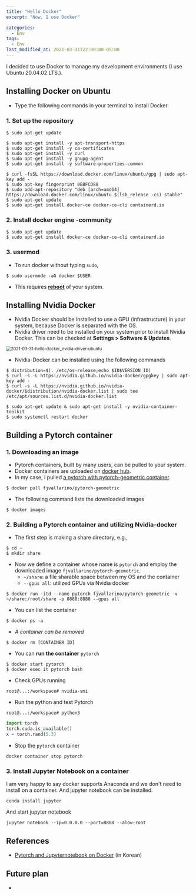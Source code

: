 ```yaml
---
title: "Hello Docker"
excerpt: "Now, I use Docker"

categories:
  - Env
tags:
  - Env
last_modified_at: 2021-03-31T22:00:00-05:00
---
```


I decided to use Docker to manage my development environments (I use Ubuntu 20.04.02 LTS.).



## Installing Docker on Ubuntu

- Type the following commands in your terminal to install Docker.



### 1. Set up the repository

```
$ sudo apt-get update
```



```
$ sudo apt-get install -y apt-transport-https
$ sudo apt-get install -y ca-certificates
$ sudo apt-get install -y curl
$ sudo apt-get install -y gnupg-agent
$ sudo apt-get install -y software-properties-common
```



```
$ curl -fsSL https://download.docker.com/linux/ubuntu/gpg | sudo apt-key add -
$ sudo apt-key fingerprint 0EBFCD88
$ sudo add-apt-repository "deb [arch=amd64] https://download.docker.com/linux/ubuntu $(lsb_release -cs) stable"
$ sudo apt-get update
$ sudo apt-get install docker-ce docker-ce-cli containerd.io
```



### 2. Install docker engine -community

```
$ sudo apt-get update
$ sudo apt-get install docker-ce docker-ce-cli containerd.io
```



### 3. usermod

- To run docker without typing `sudo`, 

```
$ sudo usermode -aG docker $USER
```

- This requires **<u>reboot</u>** of your system.



## Installing Nvidia Docker

- Nvidia Docker should be installed to use a GPU (infrastructure) in your system, because Docker is separated with the OS.
- Nvidia driver need to be installed on your system prior to install Nvidia Docker. This can be checked at **Settings > Software & Updates**.

<img src="/Users/yodacat/Documents/repository-a/acousticwave.github.io/assets/images/2021-03-31-hello-docker_nvidia-driver-ubuntu.png" alt="2021-03-31-hello-docker_nvidia-driver-ubuntu" style="zoom:80%;" />



- Nvidia-Docker can be installed using the following commands

```
$ distribution=$(. /etc/os-release;echo $ID$VERSION_ID)
$ curl -s -L https://nvidia.github.io/nvidia-docker/gpgkey | sudo apt-key add -
$ curl -s -L https://nvidia.github.io/nvidia-docker/$distribution/nvidia-docker.list | sudo tee /etc/apt/sources.list.d/nvidia-docker.list

$ sudo apt-get update & sudo apt-get install -y nvidia-container-toolkit
$ sudo systemctl restart docker
```



## Building a Pytorch container



### 1. Downloading an image

- Pytorch containers, built by many users, can be pulled to your system.
- Docker containers are uploaded on [docker hub](https://hub.docker.com/).
- In my case, I pulled [a pytorch with pytorch-geometric container](https://hub.docker.com/r/fjvallarino/pytorch-geometric).

```
$ docker pull fjvallarino/pytorch-geometric
```

- The following command lists the downloaded images

```
$ docker images
```



### 2. Building a Pytorch container and utilizing Nvidia-docker

- The first step is making a share directory, e.g.,

```
$ cd ~
$ mkdir share
```

- Now we define a container whose name is `pytorch` and employ the downloaded image `fjvallarino/pytorch-geometric`.
  - `~/share`: a file sharable space between my OS and the container
  - `--gpus all`: utilized GPUs via Nvidia docker

```
$ docker run -itd --name pytorch fjvallarino/pytorch-geometric -v ~/share:/root/share -p 8888:8888 --gpus all
```

- You can list the container

```
$ docker ps -a
```

- *A container can be removed*

```
$ docker rm [CONTAINER ID]
```

- You can **run the container** `pytorch`

```
$ docker start pytorch
$ docker exec it pytorch bash
```

- Check GPUs running

```
root@...:/workspace# nvidia-smi
```

- Run the python and test Pytorch

```
root@...:/workspace# python3
```

```python
import torch
torch.cuda.is_available()
x = torch.rand(5.3)
```

- Stop the `pytorch` container

```
docker container stop pytorch
```



### 3. Install Jupyter Notebook on a container

I am very happy to say docker supports Anaconda and we don't need to install on a container. And jupyter notebook can be installed.

```
conda install jupyter
```

And start jupyter notebook

```
jupyter notebook --ip=0.0.0.0 --port=8888 --alow-root
```



## References

- [Pytorch and Jupyternotebook on Docker](https://89douner.tistory.com/96?category=878197) (in Korean)



## Future plan

- 